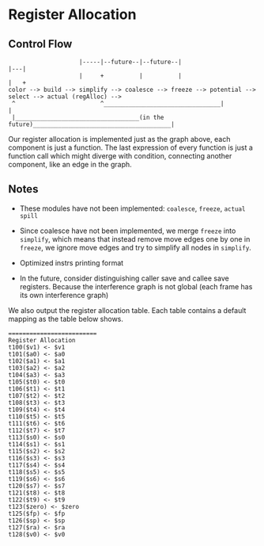 Register Allocation
===

Control Flow
---
```
                    |-----|--future--|--future--|                      |---|
                    |     +          |          |                      |   +
color --> build --> simplify --> coalesce --> freeze --> potential --> select --> actual (regAlloc) -->
 ^                        ^_________________________________|                              |
 |___________________________________(in the future)_______________________________________|
```

Our register allocation is implemented just as the graph above, each component is just a function.
The last expression of every function is just a function call which might diverge with condition,
connecting another component, like an edge in the graph.

## Notes
- These modules have not been implemented: `coalesce`, `freeze`, `actual spill`

- Since coalesce have not been implemented, we merge `freeze` into `simplify`,
which means that instead remove move edges one by one in `freeze`, we ignore move edges and try to simplify all nodes in `simplify`.

- Optimized instrs printing format

- In the future, consider distinguishing caller save and callee save registers. Because the interference graph is not global (each frame has its own interference graph)

We also output the register allocation table. Each table contains a default mapping as the table below shows.
```
=========================
Register Allocation
t100($v1) <- $v1
t101($a0) <- $a0
t102($a1) <- $a1
t103($a2) <- $a2
t104($a3) <- $a3
t105($t0) <- $t0
t106($t1) <- $t1
t107($t2) <- $t2
t108($t3) <- $t3
t109($t4) <- $t4
t110($t5) <- $t5
t111($t6) <- $t6
t112($t7) <- $t7
t113($s0) <- $s0
t114($s1) <- $s1
t115($s2) <- $s2
t116($s3) <- $s3
t117($s4) <- $s4
t118($s5) <- $s5
t119($s6) <- $s6
t120($s7) <- $s7
t121($t8) <- $t8
t122($t9) <- $t9
t123($zero) <- $zero
t125($fp) <- $fp
t126($sp) <- $sp
t127($ra) <- $ra
t128($v0) <- $v0
```
